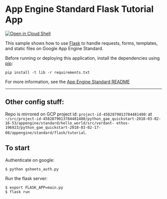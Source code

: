# App Engine Standard Flask Tutorial App

[![Open in Cloud Shell][shell_img]][shell_link]

[shell_img]: http://gstatic.com/cloudssh/images/open-btn.png
[shell_link]: https://console.cloud.google.com/cloudshell/open?git_repo=https://github.com/GoogleCloudPlatform/python-docs-samples&page=editor&open_in_editor=appengine/standard/flask/tutorial/README.md

This sample shows how to use [Flask](http://flask.pocoo.org/) to handle
requests, forms, templates, and static files on Google App Engine Standard.

Before running or deploying this application, install the dependencies using
[pip](http://pip.readthedocs.io/en/stable/):

    pip install -t lib -r requirements.txt

For more information, see the [App Engine Standard README](../../README.md)

-----

## Other config stuff:

Repo is mirrored on GCP project id: `project-id-4582879013784481480`:
at `~/src/project-id-4582879013784481480/python_gae_quickstart-2018-03-02-16-53/appengine/standard/hello_world/src/verdant-
ethos-196923/python_gae_quickstart-2018-03-02-17-08/appengine/standard/flask/tutorial`.

## To start

Authenticate on google:
```
$ python gsheets_auth.py
```

Run the flask server:

```
$ export FLASK_APP=main.py
$ flask run
```
